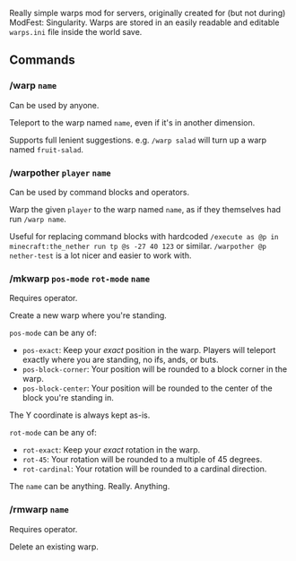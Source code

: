 Really simple warps mod for servers, originally created for (but not during) ModFest: Singularity. Warps are stored in an easily readable and editable `warps.ini` file inside the world save.

## Commands

### /warp `name`
Can be used by anyone.
    
Teleport to the warp named `name`, even if it's in another dimension.

Supports full lenient suggestions. e.g. `/warp salad` will turn up a warp named `fruit-salad`.

### /warpother `player` `name`
Can be used by command blocks and operators.

Warp the given `player` to the warp named `name`, as if they themselves had run `/warp name`.

Useful for replacing command blocks with hardcoded `/execute as @p in minecraft:the_nether run tp @s -27 40 123` or similar. `/warpother @p nether-test` is a lot nicer and easier to work with.

### /mkwarp `pos-mode` `rot-mode` `name`
Requires operator.

Create a new warp where you're standing.

`pos-mode` can be any of:
* `pos-exact`: Keep your *exact* position in the warp. Players will teleport exactly where you are standing, no ifs, ands, or buts.
* `pos-block-corner`: Your position will be rounded to a block corner in the warp.
* `pos-block-center`: Your position will be rounded to the center of the block you're standing in.

The Y coordinate is always kept as-is.

`rot-mode` can be any of:
* `rot-exact`: Keep your *exact* rotation in the warp.
* `rot-45`: Your rotation will be rounded to a multiple of 45 degrees.
* `rot-cardinal`: Your rotation will be rounded to a cardinal direction.

The `name` can be anything. Really. Anything.

### /rmwarp `name`
Requires operator.

Delete an existing warp.
